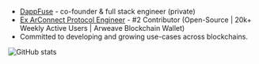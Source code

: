 - <a href='https://www.dappfuse.com'>DappFuse</a> - co-founder & full stack engineer (private)
- <a href='https://github.com/arconnectio/ArConnect/graphs/contributors'>Ex ArConnect Protocol Engineer</a> - #2 Contributor (Open-Source | 20k+ Weekly Active Users | Arweave Blockchain Wallet)
- Committed to developing and growing use-cases across blockchains.


![GitHub stats](https://github-readme-stats.vercel.app/api?username=elehmandevelopment&theme=shadow_blue&show_icons=true)
